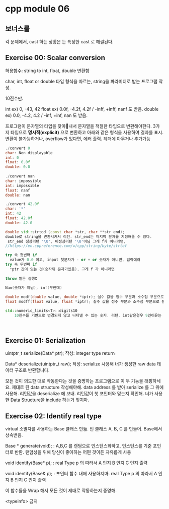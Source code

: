 # cpp module 06



## 보너스룰

각 문제에서, cast 하는 상황은 는 특정한 cast 로 해결된다. 



## Exercise 00: Scalar conversion

허용함수: string to int, float, double 변환함



char, int, float or double 타입 형식을 따르는, string을 파라미터로 받는 프로그램 작성.

10진수만.

int ex) 0, -43,  42
float ex) 0.0f, -4.2f, 4.2f	/	-inff, +inff, nanf 도 받음.
double ex) 0.0, -4.2, 4.2	/	-inf, +inf, nan 도 받음.

프로그램이 문자열의 타입을 찾아내서 문자열을 적절한 타입으로 변환해야한다.
3가지 타입으로 **명시적(explicit)** 으로 변환하고 아래와 같은 형식을 사용하여 결과를 표시.
변환이 불가능하거나, overflow가 있다면, 에러 출력. 헤더에 아무거나 추가가능

```cpp
./convert 0
char: Non displayable
int: 0
float: 0.0f
double: 0.0
  
./convert nan
char: impossible
int: impossible
float: nanf
double: nan

./convert 42.0f
char: '*'
int: 42
float: 42.0f
double: 42.0
```

```cpp
double std::strtod (const char *str, char **str_end);
double로 string을 변환시켜서 리턴. str_end는 마지막 문자를 지정해줄 수 있다.
 str_end 정상리턴 '\0', 비정상리턴 '\0'아님 그게 f가 아니라면, 
//https://en.cppreference.com/w/cpp/string/byte/strtof

try 속 첫번째 if
  value가 0.0 이고, input 첫문자가 - or + or 숫자가 아니면, 입력에러
try 속 두번째 if
  *ptr 값이 있는 것(숫자뒤 문자가있음), 그게 f 가 아니라면
  
throw 밑은 실행X

Nan(숫자가 아님), inf(무한대)
  
double modf(double value, double *iptr); 실수 값을 정수 부분과 소수점 부분으로 분할
float modff(float value, float *iptr); 실수 값을 정수 부분과 소수점 부분으로 분할

std::numeric_limits<T>::digits10
	10진수를 기반으로 변경되지 않고 나타낼 수 있는 숫자. 리턴. int같은경우 9인이유는 10숫자 꽉 채우면 9,999,999,999 같은거 표현못하기 때문.
  
  

```



## Exercise 01: Serialization

uintptr_t serialize(Data* ptr); 작성: integer type return 

Data* deserialize(uintptr_t raw); 작성: serialize 사용해  너가 생성한 raw data 데이터 구조로 반환합니다.

모든 것이 의도한 대로 작동한다는 것을 증명하는 프로그램으로 이 두 기능을 래핑하세요.
제대로 된 data structure 작성해야해.
data address 를 받아 serialize 를 그 위에 사용해.
리턴값을 deserialize 에 보내.
리턴값이 첫 포인터와 맞는지 확인해.
너가 사용한 Data Structure을 include 하는거 잊지마.



## Exercise 02: Identify real type

virtual 소멸자를 사용하는 Base 클래스 만듦. 빈 클래스 A, B, C  를 만들어.
Base에서 상속받음.

Base * generate(void);		: A,B,C 를 랜덤으로 인스턴스화하고, 인스턴스를 기준 포인터로 반환.  랜덤성을 위해 당신이 좋아하는 어떤 것이든 자유롭게 사용

void identify(Base* p);		: real Type p 의 따라서 A 인지 B 인지 C 인지 출력

void identify(Base& p);		: 포인터 함수 내에 사용하지마.  real Type p 의 따라서 A 인지 B 인지 C 인지 출력

이 함수들을  Wrap 해서 모든 것이 제대로 작동하는지 증명해. 

\<typeinfo\> 금지

